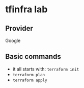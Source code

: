 # tfinfra lab

## Provider
Google

## Basic commands

* it all starts with: `terraform init`
* `terraform plan`
* `terraform apply`